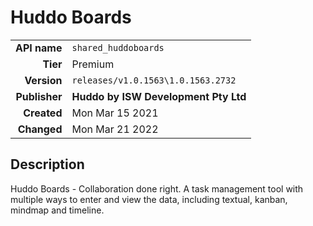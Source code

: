 # Huddo Boards
| | |
|-:|-|
|**API name**|`shared_huddoboards`|
|**Tier**|Premium|
|**Version**|`releases/v1.0.1563\1.0.1563.2732`|
|**Publisher**|**Huddo by ISW Development Pty Ltd**|
|**Created**|Mon Mar 15 2021|
|**Changed**|Mon Mar 21 2022|

## Description
Huddo Boards - Collaboration done right. A task management tool with multiple ways to enter and view the data, including textual, kanban, mindmap and timeline.
